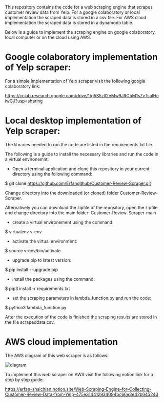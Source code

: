 This repository contains the code for a web scraping engine that scrapes customer review data from Yelp. For a google colaboratory or local implementation the scraped data is stored in a csv file. For AWS cloud implementation the scraped data is stored in a dynamodb table.

Below is a guide to implement the scraping engine on google colaboratory, local computer or on the cloud using AWS.

# Google colaboratory implementation of Yelp scraper:

For a simple implementation of Yelp scraper visit the following
google colaboratory link:

https://colab.research.google.com/drive/1tg5S5zII2eMw9JRCbM1sZvTsalHciwCJ?usp=sharing


# Local desktop implementation of Yelp scraper:

The libraries needed to run the code are listed in the requirements.txt
file.

The following is a guide to install the necessary libraries and run the code in a virtual environemnt:

- Open a terminal application and clone this repository in your current directory using the following command:

$ git clone https://github.com/Erfangithub/Customer-Review-Scraper.git

Change directory into the downloaded (or cloned) folder Customer-Review-Scraper.

Alternatively you can download the zipfile of the repository, open the zipfile and change directory into the main folder: Customer-Review-Scraper-main

- create a virtual environement using the command:

$ virtualenv v-env

- activate the virtual environment:

$ source v-env/bin/activate

- upgrade pip to latest version:

$ pip install --upgrade pip

- install the packages using the command:

$ pip3 install -r requirements.txt

- set the scraping parameters in lambda_function.py and run the code:

$ python3 lambda_function.py

After the execution of the code is finished the scraping results are
stored in the file scrapeddata.csv.

# AWS cloud implementation

The AWS diagram of this web scraper is as follows:

![diagram](https://user-images.githubusercontent.com/13424158/156043012-0b63f0e7-d872-42f0-bbbf-85e7ee8c27b2.png)

To implement this web scraper on AWS visit the following notion link
for a step by step guide:

https://erfan-shalchian.notion.site/Web-Scraping-Engine-for-Collecting-Customer-Review-Data-from-Yelp-475e314412934094bc66e3e42b645243

